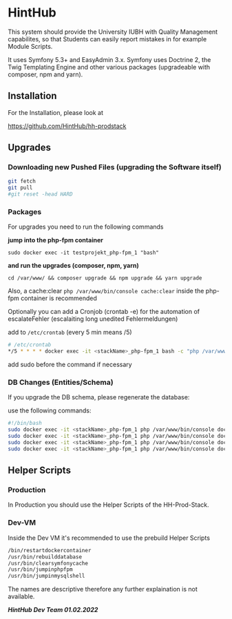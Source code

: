 # HintHub

This system should provide the University IUBH with Quality Management capabilites, so that Students can easily report mistakes in for example Module Scripts.

It uses Symfony 5.3+ and EasyAdmin 3.x.  Symfony uses Doctrine 2, the Twig Templating Engine and other various packages (upgradeable with composer, npm and yarn).

## Installation

For the Installation, please look at 

https://github.com/HintHub/hh-prodstack

## Upgrades

### Downloading new Pushed Files (upgrading the Software itself)

```bash
git fetch
git pull
#git reset -head HARD 
```




### Packages

For upgrades you need to run the following commands

**jump into the php-fpm container**

`sudo docker exec -it testprojekt_php-fpm_1 "bash"`

**and run the upgrades (composer, npm, yarn)**

`cd /var/www/ && composer upgrade && npm upgrade && yarn upgrade`



Also, a cache:clear `php /var/www/bin/console cache:clear` inside the php-fpm container is recommended

Optionally you can add a Cronjob (crontab -e) for the automation of escalateFehler (escalaiting long unedited Fehlermeldungen)

add to `/etc/crontab` (every 5 min means /5)

```bash
# /etc/crontab
*/5 * * * * docker exec -it <stackName>_php-fpm_1 bash -c "php /var/www/bin/console escalate" 
```

add sudo before the command if necessary

### DB Changes (Entities/Schema)

If you upgrade the DB schema, please regenerate the database:

use the following commands:

```bash
#!/bin/bash
sudo docker exec -it <stackName>_php-fpm_1 php /var/www/bin/console doctrine:database:drop --force -n
sudo docker exec -it <stackName>_php-fpm_1 php /var/www/bin/console doctrine:database:create -n
sudo docker exec -it <stackName>_php-fpm_1 php /var/www/bin/console doctrine:migrations:migrate -n
sudo docker exec -it <stackName>_php-fpm_1 php /var/www/bin/console doctrine:fixtures:load -n

```

## Helper Scripts

### Production

In Production you should use the Helper Scripts of the HH-Prod-Stack.

### Dev-VM

Inside the Dev VM it's recommended to use the prebuild Helper Scripts

```bash
/bin/restartdockercontainer
/usr/bin/rebuilddatabase
/usr/bin/clearsymfonycache
/usr/bin/jumpinphpfpm
/usr/bin/jumpinmysqlshell
```

The names are descriptive therefore any further explaination is not available.



***HintHub Dev Team 01.02.2022***